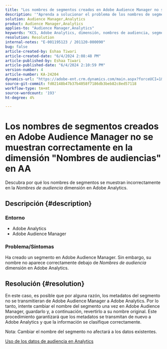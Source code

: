 ```yaml
---
title: "Los nombres de segmentos creados en Adobe Audience Manager no se muestran correctamente en la dimensión 'Nombres de audiencias' en AA"
description: '"Aprenda a solucionar el problema de los nombres de segmentos que se muestran incorrectamente en la dimensión "Nombres de audiencias" en Adobe Analytics."'
solution: Audience Manager,Analytics
product: Audience Manager,Analytics
applies-to: "Audience Manager,Analytics"
keywords: "KCS, Adobe Analytics, dimensión, nombres de audiencia, segmento, metadatos, datos de audiencia"
resolution: Resolution
internal-notes: "E-001195123 / 201120-000090"
bug: false
article-created-by: Eshaa Tiwari
article-created-date: "6/4/2024 2:08:48 PM"
article-published-by: Eshaa Tiwari
article-published-date: "6/4/2024 2:10:59 PM"
version-number: 4
article-number: KA-24204
dynamics-url: "https://adobe-ent.crm.dynamics.com/main.aspx?forceUCI=1&pagetype=entityrecord&etn=knowledgearticle&id=9797a2f1-7b22-ef11-840b-6045bd0201f5"
source-git-commit: fd02148b47b37b4058f7186db3beb82c8ed57118
workflow-type: tm+mt
source-wordcount: '193'
ht-degree: 4%

---
```


# Los nombres de segmentos creados en Adobe Audience Manager no se muestran correctamente en la dimensión &quot;Nombres de audiencias&quot; en AA


Descubra por qué los nombres de segmentos se muestran incorrectamente en la *Nombres de audiencia* dimensión en Adobe Analytics.

## Descripción {#description}


### Entorno

- Adobe Analytics
- Adobe Audience Manager


### Problema/Síntomas

Ha creado un segmento en Adobe Audience Manager. Sin embargo, su nombre no aparece correctamente debajo de *Nombres de audiencia* dimensión en Adobe Analytics.


## Resolución {#resolution}


En este caso, es posible que por alguna razón, los metadatos del segmento no se transmitieran de Adobe Audience Manager a Adobe Analytics. Por lo tanto, intente cambiar el nombre del segmento una vez en Adobe Audience Manager, guardarlo y, a continuación, revertirlo a su nombre original. Este procedimiento garantizará que los metadatos se transmitan de nuevo a Adobe Analytics y que la información se clasifique correctamente.

Nota: Cambiar el nombre del segmento no afectará a los datos existentes.

[Uso de los datos de audiencia en Analytics](https://experienceleague.adobe.com/en/docs/analytics/integration/audience-analytics/audience-analytics-workflow/use-audience-data-analytics)
